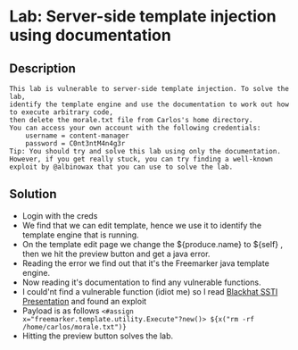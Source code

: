 # Lab: Server-side template injection using documentation

## Description
```
This lab is vulnerable to server-side template injection. To solve the lab, 
identify the template engine and use the documentation to work out how to execute arbitrary code, 
then delete the morale.txt file from Carlos's home directory.
You can access your own account with the following credentials:
    username = content-manager
    password = C0nt3ntM4n4g3r
Tip: You should try and solve this lab using only the documentation. However, if you get really stuck, you can try finding a well-known exploit by @albinowax that you can use to solve the lab. 
```


## Solution
* Login with the creds
* We find that we can edit template, hence we use it to identify the template engine that is running.
* On the template edit page we change the ${produce.name} to ${self} , then we hit the preview button and get a java error.
* Reading the error we find out that it's the Freemarker java template engine.
* Now reading it's documentation to find any vulnerable functions.
* I could'nt find a vulnerable function (idiot me) so I read [Blackhat SSTI Presentation](https://www.blackhat.com/docs/us-15/materials/us-15-Kettle-Server-Side-Template-Injection-RCE-For-The-Modern-Web-App-wp.pdf) and found an exploit
* Payload is as follows
```<#assign x="freemarker.template.utility.Execute"?new()> ${x("rm -rf /home/carlos/morale.txt")} ```
* Hitting the preview button solves the lab.
